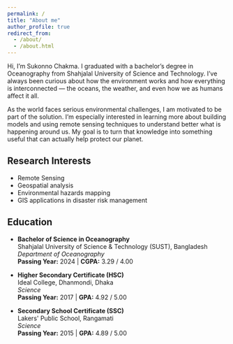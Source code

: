 ```yaml
---
permalink: /
title: "About me"
author_profile: true
redirect_from: 
  - /about/
  - /about.html
---
```


Hi, I’m Sukonno Chakma.
I graduated with a bachelor’s degree in Oceanography from Shahjalal University of Science and Technology. I’ve always been curious about how the environment works and how everything is interconnected — the oceans, the weather, and even how we as humans affect it all.

As the world faces serious environmental challenges, I am motivated to be part of the solution. I’m especially interested in learning more about building models and using remote sensing techniques to understand better what is happening around us. My goal is to turn that knowledge into something useful that can actually help protect our planet. 

## Research Interests

- Remote Sensing
- Geospatial analysis
- Environmental hazards mapping
- GIS applications in disaster risk management

## Education

- **Bachelor of Science in Oceanography**  
  Shahjalal University of Science & Technology (SUST), Bangladesh  
  *Department of Oceanography*  
  **Passing Year:** 2024 | **CGPA:** 3.29 / 4.00  

- **Higher Secondary Certificate (HSC)**  
  Ideal College, Dhanmondi, Dhaka  
  *Science*  
  **Passing Year:** 2017 | **GPA:** 4.92 / 5.00  

- **Secondary School Certificate (SSC)**  
  Lakers' Public School, Rangamati
  <br>
  *Science*  
  **Passing Year:** 2015 | **GPA:** 4.89 / 5.00  



